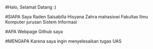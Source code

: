 #Halo, Selamat Datang :)

#SIAPA
Saya Raden Salsabilla Hisyana Zahra 
mahasiswi Fakultas Ilmu Komputer jurusan Sistem Informasi

#APA
Webpage Github saya

#MENGAPA
Karena saya ingin menyelesaikan tugas UAS

